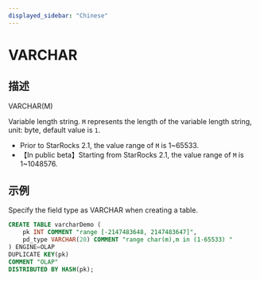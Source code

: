 ```yaml
---
displayed_sidebar: "Chinese"
---
```


# VARCHAR

## 描述

VARCHAR(M)

Variable length string. `M` represents the length of the variable length string, unit: byte, default value is `1`.

- Prior to StarRocks 2.1, the value range of `M` is 1~65533.
- 【In public beta】Starting from StarRocks 2.1, the value range of `M` is 1~1048576.

## 示例

Specify the field type as VARCHAR when creating a table.

```sql
CREATE TABLE varcharDemo (
    pk INT COMMENT "range [-2147483648, 2147483647]",
    pd_type VARCHAR(20) COMMENT "range char(m),m in (1-65533) "
) ENGINE=OLAP 
DUPLICATE KEY(pk)
COMMENT "OLAP"
DISTRIBUTED BY HASH(pk);
```